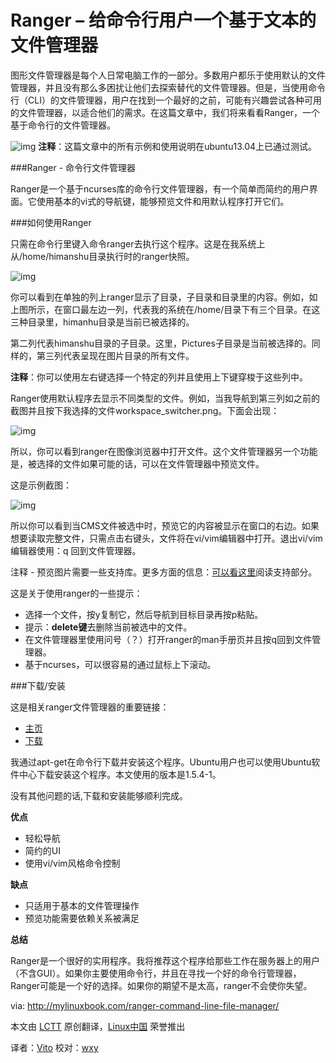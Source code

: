 Ranger – 给命令行用户一个基于文本的文件管理器
======================================

图形文件管理器是每个人日常电脑工作的一部分。多数用户都乐于使用默认的文件管理器，并且没有那么多困扰让他们去探索替代的文件管理器。但是，当使用命令行（CLI）的文件管理器，用户在找到一个最好的之前，可能有兴趣尝试各种可用的文件管理器，以适合他们的需求。在这篇文章中，我们将来看看Ranger，一个基于命令行的文件管理器。


![img](http://mylinuxbook.com/wp-content/uploads/2013/09/ranger-main.png "ranger-main")
**注释**：这篇文章中的所有示例和使用说明在ubuntu13.04上已通过测试。

###Ranger - 命令行文件管理器

Ranger是一个基于ncurses库的命令行文件管理器，有一个简单而简约的用户界面。它使用基本的vi式的导航键，能够预览文件和用默认程序打开它们。

###如何使用Ranger

只需在命令行里键入命令ranger去执行这个程序。这是在我系统上从/home/himanshu目录执行时的ranger快照。

![img](http://mylinuxbook.com/wp-content/uploads/2013/09/ranger-1.png "ranger-1")

你可以看到在单独的列上ranger显示了目录，子目录和目录里的内容。例如，如上图所示，在窗口最左边一列，代表我的系统在/home/目录下有三个目录。在这三种目录里，himanhu目录是当前已被选择的。

第二列代表himanshu目录的子目录。这里，Pictures子目录是当前被选择的。同样的，第三列代表呈现在图片目录的所有文件。

**注释**：你可以使用左右键选择一个特定的列并且使用上下键穿梭于这些列中。

Ranger使用默认程序去显示不同类型的文件。例如，当我导航到第三列如之前的截图并且按下我选择的文件workspace_switcher.png。下面会出现：

![img](http://mylinuxbook.com/wp-content/uploads/2013/09/ranger-2.png "ranger-2")

所以，你可以看到ranger在图像浏览器中打开文件。这个文件管理器另一个功能是，被选择的文件如果可能的话，可以在文件管理器中预览文件。

这是示例截图：

![img](http://mylinuxbook.com/wp-content/uploads/2013/09/ranger-3.png "ranger-3")

所以你可以看到当CMS文件被选中时，预览它的内容被显示在窗口的右边。如果想要读取完整文件，只需点击右键头，文件将在vi/vim编辑器中打开。退出vi/vim编辑器使用：q 回到文件管理器。

注释 - 预览图片需要一些支持库。更多方面的信息：[可以看这里][1]阅读支持部分。

这是关于使用ranger的一些提示：

- 选择一个文件，按y复制它，然后导航到目标目录再按p粘贴。
- 提示：**delete键**去删除当前被选中的文件。 
- 在文件管理器里使用问号（？）打开ranger的man手册页并且按q回到文件管理器。
- 基于ncurses，可以很容易的通过鼠标上下滚动。

###下载/安装

这是相关ranger文件管理器的重要链接：

- [主页][2]
- [下载][3]

我通过apt-get在命令行下载并安装这个程序。Ubuntu用户也可以使用Ubuntu软件中心下载安装这个程序。本文使用的版本是1.5.4-1。

没有其他问题的话,下载和安装能够顺利完成。

**优点**

- 轻松导航
- 简约的UI
- 使用vi/vim风格命令控制

**缺点**

- 只适用于基本的文件管理操作
- 预览功能需要依赖关系被满足

**总结**

Ranger是一个很好的实用程序。我将推荐这个程序给那些工作在服务器上的用户（不含GUI）。如果你主要使用命令行，并且在寻找一个好的命令行管理器，Ranger可能是一个好的选择。如果你的期望不是太高，ranger不会使你失望。


via: http://mylinuxbook.com/ranger-command-line-file-manager/

本文由 [LCTT][] 原创翻译，[Linux中国][] 荣誉推出

译者：[Vito][] 校对：[wxy][]

[LCTT]:https://github.com/LCTT/TranslateProject
[Linux中国]:http://linux.cn/portal.php
[Vito]:http://linux.cn/space/vito
[wxy]:http://linux.cn/space/wxy

[1]:http://ranger.nongnu.org/
[2]:http://ranger.nongnu.org/index.html
[3]:http://ranger.nongnu.org/download.html

